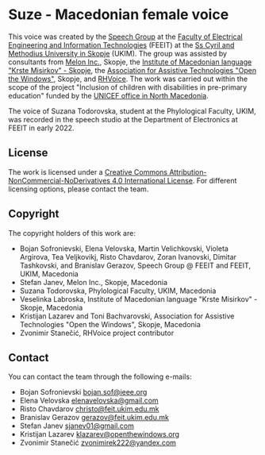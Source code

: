 # Suze - Macedonian female voice

This voice was created by the [Speech Group](https://speech.feit.ukim.edu.mk/) at the [Faculty of Electrical Engineering and Information Technologies](https://feit.ukim.edu.mk/) (FEEIT) at the [Ss Cyril and Methodius University in Skopje](http://www.ukim.edu.mk/) (UKIM). The group was assisted by consultants from [Melon Inc.](https://www.melontech.com/), Skopje, the [Institute of Macedonian language "Krste Misirkov" - Skopje](http://www.imj.ukim.edu.mk/), the [Association for Assistive Technologies "Open the Windows"](www.openthewindows.org/), Skopje, and [RHVoice](https://rhvoice.org/). The work was carried out within the scope of the project "Inclusion of children with disabilities in pre-primary education" funded by the [UNICEF office in North Macedonia](https://www.unicef.org/northmacedonia/). 

The voice of Suzana Todorovska, student at the Phylological Faculty, UKIM, was recorded in the speech studio at the Department of Electronics at FEEIT in early 2022.

## License

The work is licensed under a [Creative Commons Attribution-NonCommercial-NoDerivatives 4.0 International License](http://creativecommons.org/licenses/by-nc-nd/4.0/). For different licensing options, please contact the team. 

## Copyright

The copyright holders of this work are:

- Bojan Sofronievski, Elena Velovska, Martin Velichkovski, Violeta Argirova, Tea Veljkovikj, Risto Chavdarov, Zoran Ivanovski, Dimitar Tashkovski, and Branislav Gerazov, Speech Group @ FEEIT and FEEIT, UKIM, Macedonia
- Stefan Janev, Melon Inc., Skopje, Macedonia
- Suzana Todorovska, Phylological Faculty, UKIM, Macedonia
- Veselinka Labroska, Institute of Macedonian language "Krste Misirkov" - Skopje, Macedonia
- Kristijan Lazarev and Toni Bachvarovski, Association for Assistive Technologies "Open the Windows", Skopje, Macedonia
- Zvonimir Stanečić, RHVoice project contributor

## Contact

You can contact the team through the following e-mails:

- Bojan Sofronievski <a href="mailto:bojan.sof@ieee.org">bojan.sof@ieee.org</a>
- Elena Velovska <a href="mailto:elenavelovska@gmail.com">elenavelovska@gmail.com</a>
- Risto Chavdarov <a href="mailto:christo@feit.ukim.edu.mk">christo@feit.ukim.edu.mk</a>
- Branislav Gerazov <a href="mailto:gerazov@feit.ukim.edu.mk">gerazov@feit.ukim.edu.mk</a>
- Stefan Janev <a href="mailto:sjanev01@gmail.com">sjanev01@gmail.com</a>
- Kristijan Lazarev <a href="mailto:klazarev@openthewindows.org">klazarev@openthewindows.org</a>
- Zvonimir Stanečić <a href="mailto:zvonimirek222@yandex.com">zvonimirek222@yandex.com</a>


